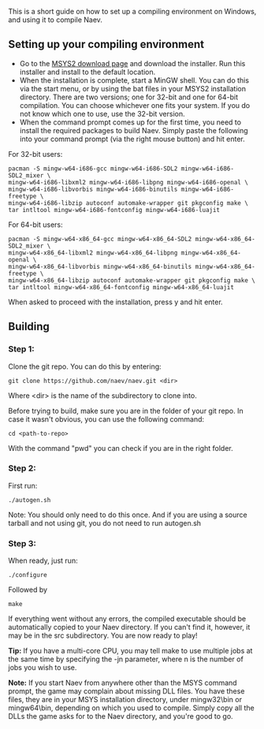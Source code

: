 
This is a short guide on how to set up a compiling environment on Windows, and using it to compile Naev.

## Setting up your compiling environment
* Go to the [MSYS2 download page](http://sourceforge.net/projects/msys2/?source=typ_redirect) and download the installer. Run this installer and install to the default location.
* When the installation is complete, start a MinGW shell. You can do this via the start menu, or by using the bat files in your MSYS2 installation directory. There are two versions; one for 32-bit and one for 64-bit compilation. You can choose whichever one fits your system. If you do not know which one to use, use the 32-bit version.
* When the command prompt comes up for the first time, you need to install the required packages to build Naev. Simply paste the following into your command prompt (via the right mouse button) and hit enter.

For 32-bit users:
```
pacman -S mingw-w64-i686-gcc mingw-w64-i686-SDL2 mingw-w64-i686-SDL2_mixer \
mingw-w64-i686-libxml2 mingw-w64-i686-libpng mingw-w64-i686-openal \
mingw-w64-i686-libvorbis mingw-w64-i686-binutils mingw-w64-i686-freetype \
mingw-w64-i686-libzip autoconf automake-wrapper git pkgconfig make \
tar intltool mingw-w64-i686-fontconfig mingw-w64-i686-luajit
```
For 64-bit users:
```
pacman -S mingw-w64-x86_64-gcc mingw-w64-x86_64-SDL2 mingw-w64-x86_64-SDL2_mixer \
mingw-w64-x86_64-libxml2 mingw-w64-x86_64-libpng mingw-w64-x86_64-openal \
mingw-w64-x86_64-libvorbis mingw-w64-x86_64-binutils mingw-w64-x86_64-freetype \
mingw-w64-x86_64-libzip autoconf automake-wrapper git pkgconfig make \
tar intltool mingw-w64-x86_64-fontconfig mingw-w64-x86_64-luajit
```
When asked to proceed with the installation, press y and hit enter.

## Building
### Step 1:

Clone the git repo. You can do this by entering:
```
git clone https://github.com/naev/naev.git <dir>
```
Where \<dir\> is the name of the subdirectory to clone into.

Before trying to build, make sure you are in the folder of your git repo. In case it wasn't obvious, you can use the following command:

```
cd <path-to-repo>
```

With the command "pwd" you can check if you are in the right folder.

### Step 2:

First run:

```
./autogen.sh
```
Note: You should only need to do this once. And if you are using a source tarball and not using git, you do not need to run autogen.sh

### Step 3:

When ready, just run:

```
./configure
```

Followed by

```
make
```

If everything went without any errors, the compiled executable should be automatically copied to your Naev directory. If you can't find it, however, it may be in the src subdirectory. You are now ready to play!

**Tip:** If you have a multi-core CPU, you may tell make to use multiple jobs at the same time by specifying the -jn parameter, where n is the number of jobs you wish to use.

**Note:** If you start Naev from anywhere other than the MSYS command prompt, the game may complain about missing DLL files. You have these files, they are in your MSYS installation directory, under mingw32\bin or mingw64\bin, depending on which you used to compile. Simply copy all the DLLs the game asks for to the Naev directory, and you're good to go.